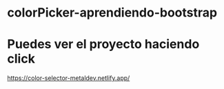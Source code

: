 # colorPicker-aprendiendo-bootstrap

<h1>Puedes ver el proyecto haciendo click</h1>

<a href="https://color-selector-metaldev.netlify.app/">https://color-selector-metaldev.netlify.app/</a>
